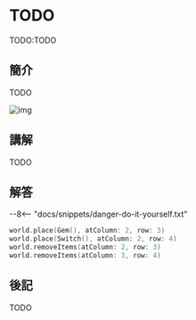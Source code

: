 # TODO

TODO:TODO

## 簡介

TODO

![img](https://imagedelivery.net/cdkaXPuFls5qlrh3GM4hfA/98562a15-42b7-433c-a767-d15735603000/public)

## 講解

TODO

## 解答

--8<-- "docs/snippets/danger-do-it-yourself.txt"

```swift linenums="1"
world.place(Gem(), atColumn: 2, row: 3)
world.place(Switch(), atColumn: 2, row: 4)
world.removeItems(atColumn: 2, row: 3)
world.removeItems(atColumn: 3, row: 4)
```

## 後記

TODO
